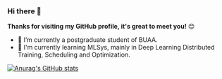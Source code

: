 ### Hi there 👋

**Thanks for visiting my GitHub profile, it's great to meet you!** 😊

- 🔭 I’m currently a postgraduate student of BUAA.
- 🌱 I'm currently learning MLSys, mainly in Deep Learning Distributed Training, Scheduling and Optimization.

[![Anurag's GitHub stats](https://github-readme-stats-mu-two-58.vercel.app/api?username=DanGuge&count_private=true&show_icons=true&theme=swift)](https://github.com/anuraghazra/github-readme-stats)
